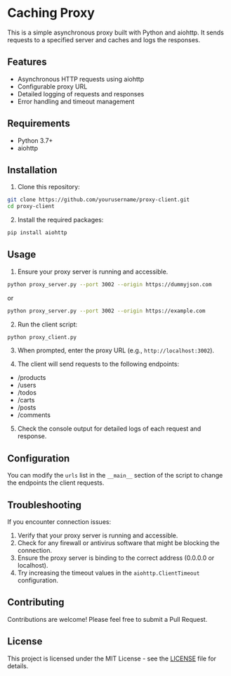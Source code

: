 # Caching Proxy

This is a simple asynchronous proxy  built with Python and aiohttp. It sends requests to a specified server and caches and logs the responses.

## Features
- Asynchronous HTTP requests using aiohttp
- Configurable proxy URL
- Detailed logging of requests and responses
- Error handling and timeout management
## Requirements
- Python 3.7+
- aiohttp
## Installation
1. Clone this repository:
```bash
git clone https://github.com/yourusername/proxy-client.git
cd proxy-client
```
2. Install the required packages:
```bash
pip install aiohttp
```
## Usage
1. Ensure your proxy server is running and accessible.
```bash
python proxy_server.py --port 3002 --origin https://dummyjson.com
```
or
```bash
python proxy_server.py --port 3002 --origin https://example.com
```
2. Run the client script:
```bash
python proxy_client.py
```
3. When prompted, enter the proxy URL (e.g., `http://localhost:3002`).

4. The client will send requests to the following endpoints:
- /products
- /users
- /todos
- /carts
- /posts
- /comments

5. Check the console output for detailed logs of each request and response.

## Configuration

You can modify the `urls` list in the `__main__` section of the script to change the endpoints the client requests.

## Troubleshooting

If you encounter connection issues:

1. Verify that your proxy server is running and accessible.
2. Check for any firewall or antivirus software that might be blocking the connection.
3. Ensure the proxy server is binding to the correct address (0.0.0.0 or localhost).
4. Try increasing the timeout values in the `aiohttp.ClientTimeout` configuration.

## Contributing

Contributions are welcome! Please feel free to submit a Pull Request.

## License

This project is licensed under the MIT License - see the [LICENSE](LICENSE) file for details.
